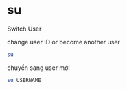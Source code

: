 # su

Switch User

change user ID or become another user

```bash
su
```

chuyển sang user mới

```bash
su USERNAME
```
